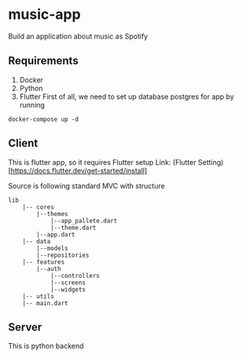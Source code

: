# music-app
Build an application about music as Spotify

## Requirements
1. Docker
2. Python
3. Flutter
First of all, we need to set up database postgres for app by running
```
docker-compose up -d
```

## Client 
This is flutter app, so it requires Flutter setup
Link: (Flutter Setting)[https://docs.flutter.dev/get-started/install]

Source is following standard MVC with structure
```
lib 
    |-- cores
        |--themes
            |--app_pallete.dart
            |--theme.dart
        |--app.dart
    |-- data
        |--models
        |--repositories
    |-- features
        |--auth
            |--controllers
            |--screens
            |--widgets
    |-- utils
    |-- main.dart
```


## Server
This is python backend